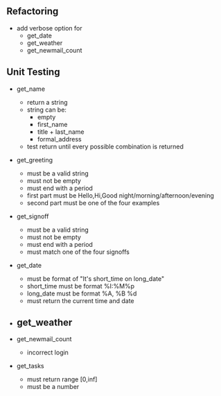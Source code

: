 Refactoring
-----------
* add verbose option for
    - get_date
    - get_weather
    - get_newmail_count


Unit Testing
------------
* get_name
    - return a string
    - string can be:
       - empty 
       - first_name
       - title + last_name
       - formal_address
    - test return until every possible combination is returned

* get_greeting
    - must be a valid string
    - must not be empty
    - must end with a period
    - first part must be Hello,Hi,Good night/morning/afternoon/evening
    - second part must be one of the four examples

* get_signoff
    - must be a valid string
    - must not be empty
    - must end with a period
    - must match one of the four signoffs

* get_date
    - must be format of "It's short_time on long_date"
    - short_time must be format %I:%M%p
    - long_date must be format %A, %B %d
    - must return the current time and date

* get_weather
    - 

* get_newmail_count
    - incorrect login

* get_tasks
    - must return range [0,inf]
    - must be a number
